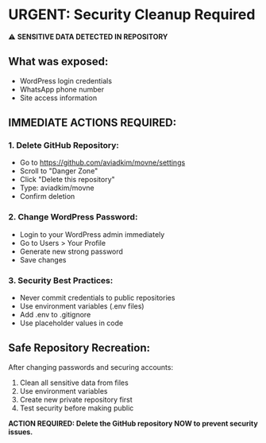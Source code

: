 # URGENT: Security Cleanup Required

⚠️ **SENSITIVE DATA DETECTED IN REPOSITORY**

## What was exposed:
- WordPress login credentials
- WhatsApp phone number
- Site access information

## IMMEDIATE ACTIONS REQUIRED:

### 1. Delete GitHub Repository:
- Go to https://github.com/aviadkim/movne/settings
- Scroll to "Danger Zone"
- Click "Delete this repository"
- Type: aviadkim/movne
- Confirm deletion

### 2. Change WordPress Password:
- Login to your WordPress admin immediately
- Go to Users > Your Profile
- Generate new strong password
- Save changes

### 3. Security Best Practices:
- Never commit credentials to public repositories
- Use environment variables (.env files)
- Add .env to .gitignore
- Use placeholder values in code

## Safe Repository Recreation:
After changing passwords and securing accounts:
1. Clean all sensitive data from files
2. Use environment variables
3. Create new private repository first
4. Test security before making public

**ACTION REQUIRED: Delete the GitHub repository NOW to prevent security issues.**